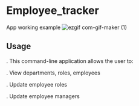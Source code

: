 # Employee_tracker

App working example
![ezgif com-gif-maker (1)](https://user-images.githubusercontent.com/68127279/109259312-29ddf800-77b9-11eb-85a4-a212d79fe0ac.gif)

## Usage
. This command-line application allows the user to:

. View departments, roles, employees

. Update employee roles

. Update employee managers


